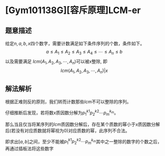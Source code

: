 # [Gym101138G][容斥原理]LCM-er

## 题意描述
给定$n,a,b,x$四个数字，需要计数满足如下条件序列的个数，条件如下。
$$
a \le A_1 \le A_2 \le A_3 \le A_4 \le \cdots \le A_n \le b
$$
以及需要满足 $lcm(A_1,A_2,A_3,\cdots ,A_n)$可以被$x$整除, 即
$$
lcm(A_1,A_2,A_3,\cdots ,A_n) | x
$$
## 解法解析
根据正难则反的原则，我们转而计数那些$lcm$不可以整除的序列。

仔细推断后发现，若将数$x$质因数分解为$p_1^{k1}p_2^{k2}\cdots p_m^{k_m}$。

那么当且仅当将某序列的$lcm$质因数分解后，存在某个质数的幂小于$x$质因数分解后(若没有对应质数就将幂视为$0$)对应质数的幂，此序列不合法。

即求出$[a,b]$之间，至少不能被$p_1^{k1}p_2^{k2}\cdots p_m^{k_m}$其中之一整除的数字的个数之后，再通过插板法将这些数字